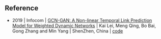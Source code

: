 ## Reference
- 2019 | Infocom | [GCN-GAN: A Non-linear Temporal Link Prediction Model for Weighted Dynamic Networks](https://arxiv.org/pdf/1901.09165.pdf) | Kai Lei, Meng Qing, Bo Bai, Gong Zhang and Min Yang | ShenZhen, China | [code](https://github.com/jiangqn/GCN-GAN-pytorch)


